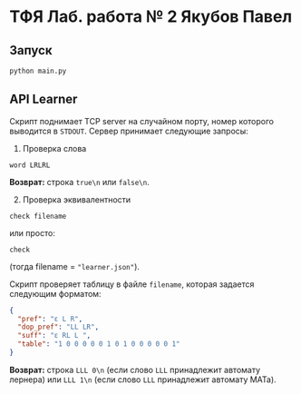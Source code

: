# ТФЯ Лаб. работа № 2 Якубов Павел
## Запуск
```python
python main.py
```
## API Learner
Скрипт поднимает TCP server на случайном порту, номер которого выводится в `STDOUT`.
Сервер принимает следующие запросы:
1. Проверка слова
```
word LRLRL
```
**Возврат:** строка `true\n` или `false\n`.

2. Проверка эквивалентности
```
check filename
```
или просто:
```
check
```
(тогда filename = `"learner.json"`).

Скрипт проверяет таблицу в файле `filename`, которая задается следующим форматом:
```json
{
  "pref": "ε L R",
  "dop_pref": "LL LR",
  "suff": "ε RL L ",
  "table": "1 0 0 0 0 0 1 0 1 0 0 0 0 0 1"
}
```
**Возврат:** строка `LLL 0\n` (если слово `LLL` принадлежит автомату лернера) или `LLL 1\n` (если слово `LLL` принадлежит автомату МАТа).
